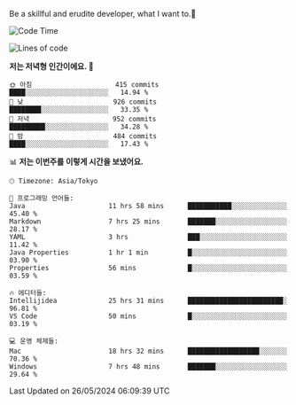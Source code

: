 Be a skillful and erudite developer, what I want to.👶

<!--START_SECTION:waka-->
![Code Time](http://img.shields.io/badge/Code%20Time-839%20hrs%2026%20mins-blue)

![Lines of code](https://img.shields.io/badge/%EC%A0%80%EB%8A%94%20%EC%97%AC%ED%83%9C%EA%B9%8C%EC%A7%80%20-2.1%20million%20%EC%A4%84%EC%9D%98%20%EC%BD%94%EB%93%9C%EB%A5%BC%20%EC%9E%91%EC%84%B1%ED%96%88%EC%96%B4%EC%9A%94.-blue)

**저는 저녁형 인간이에요. 🦉** 

```text
🌞 아침                     415 commits         ████░░░░░░░░░░░░░░░░░░░░░   14.94 % 
🌆 낮　                     926 commits         ████████░░░░░░░░░░░░░░░░░   33.35 % 
🌃 저녁                     952 commits         █████████░░░░░░░░░░░░░░░░   34.28 % 
🌙 밤　                     484 commits         ████░░░░░░░░░░░░░░░░░░░░░   17.43 % 
```


📊 **저는 이번주를 이렇게 시간을 보냈어요.** 

```text
🕑︎ Timezone: Asia/Tokyo

💬 프로그래밍 언어들: 
Java                     11 hrs 58 mins      ███████████░░░░░░░░░░░░░░   45.40 % 
Markdown                 7 hrs 25 mins       ███████░░░░░░░░░░░░░░░░░░   28.17 % 
YAML                     3 hrs               ███░░░░░░░░░░░░░░░░░░░░░░   11.42 % 
Java Properties          1 hr 1 min          █░░░░░░░░░░░░░░░░░░░░░░░░   03.90 % 
Properties               56 mins             █░░░░░░░░░░░░░░░░░░░░░░░░   03.59 % 

🔥 에디터들: 
Intellijidea             25 hrs 31 mins      ████████████████████████░   96.81 % 
VS Code                  50 mins             █░░░░░░░░░░░░░░░░░░░░░░░░   03.19 % 

💻 운영 체제들: 
Mac                      18 hrs 32 mins      ██████████████████░░░░░░░   70.36 % 
Windows                  7 hrs 48 mins       ███████░░░░░░░░░░░░░░░░░░   29.64 % 
```


 Last Updated on 26/05/2024 06:09:39 UTC
<!--END_SECTION:waka-->
